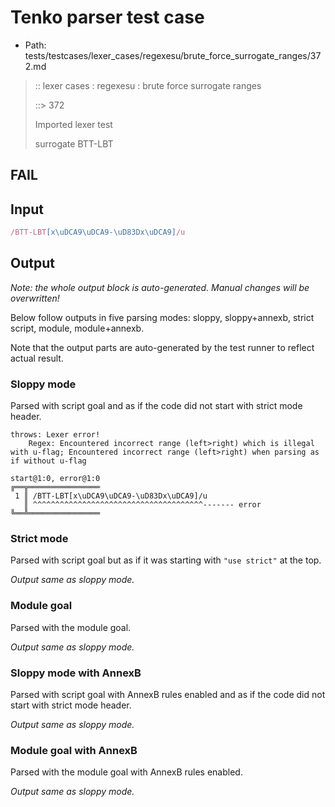 # Tenko parser test case

- Path: tests/testcases/lexer_cases/regexesu/brute_force_surrogate_ranges/372.md

> :: lexer cases : regexesu : brute force surrogate ranges
>
> ::> 372
>
> Imported lexer test
>
> surrogate BTT-LBT

## FAIL

## Input

`````js
/BTT-LBT[x\uDCA9\uDCA9-\uD83Dx\uDCA9]/u
`````

## Output

_Note: the whole output block is auto-generated. Manual changes will be overwritten!_

Below follow outputs in five parsing modes: sloppy, sloppy+annexb, strict script, module, module+annexb.

Note that the output parts are auto-generated by the test runner to reflect actual result.

### Sloppy mode

Parsed with script goal and as if the code did not start with strict mode header.

`````
throws: Lexer error!
    Regex: Encountered incorrect range (left>right) which is illegal with u-flag; Encountered incorrect range (left>right) when parsing as if without u-flag

start@1:0, error@1:0
╔══╦════════════════
 1 ║ /BTT-LBT[x\uDCA9\uDCA9-\uD83Dx\uDCA9]/u
   ║ ^^^^^^^^^^^^^^^^^^^^^^^^^^^^^^^^^^^^^^------- error
╚══╩════════════════

`````

### Strict mode

Parsed with script goal but as if it was starting with `"use strict"` at the top.

_Output same as sloppy mode._

### Module goal

Parsed with the module goal.

_Output same as sloppy mode._

### Sloppy mode with AnnexB

Parsed with script goal with AnnexB rules enabled and as if the code did not start with strict mode header.

_Output same as sloppy mode._

### Module goal with AnnexB

Parsed with the module goal with AnnexB rules enabled.

_Output same as sloppy mode._
